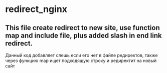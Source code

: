 # redirect_nginx

This file create redirect to new site, use function map and include file, plus added slash in end link redirect.
-----
Данный код добавляет слешь если его нет в файле редиректов, также через функцию map ищет подходящую строку и редиректит на новый сайт 
